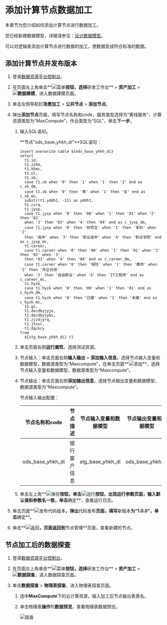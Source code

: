 # 添加计算节点数据加工

本章节为您介绍如何添加计算节点进行数据加工。

您已经新建数据模型，详细请参见：[设计数据模型](/cn.zh-CN/最佳实践/数据治理/设计数据模型.md)。

可以对逻辑表添加计算节点进行数据的加工，使数据变成符合标准的数据。

## 添加计算节点并发布版本

1.  登录[数据资源平台控制台](https://dataq.console.aliyun.com)。

2.  在页面左上角单击**![菜单](https://static-aliyun-doc.oss-accelerate.aliyuncs.com/assets/img/zh-CN/6504337061/p188771.png)**按钮，选择**研发工作台** \> **资产加工** \> **![数据建模](https://static-aliyun-doc.oss-accelerate.aliyuncs.com/assets/img/zh-CN/7366900161/p208211.png)**，进入数据建模页面。

3.  单击左侧导航栏**场景加工** \> **公共节点** \> **添加节点**。

4.  弹出**添加节点**页面，填写节点名称和code，服务类型选择为“离线服务”、计算资源类型为“MaxCompute”，作业类型为“SQL"，单击**下一步**。

    1.  输入SQL语句。

        **节点"ods\_base\_yhkh\_di"**SQL语句：

        ```
        insert overwrite table ${ods_base_yhkh_di}
        select
          t1.id,
          t1.zzhm,
          t1.khmc,
          t1.nl,
          t1.xb,
          case t1.xb when '0' then '1' when '1' then '2' end as c_xb_dm,
          case t1.xb when '0' then '男' when '1' then '女' end as c_xb_mc,
          substr(t1.yddh1, -11) as yddh1,
          t1.csrq,
          t1.jysp,
          case t1.jysp when '0' then '00' when '1' then '01' when '2' then '02'
          when '3' then '03' when '4' then '04' end as c_jysp_dm,
          case t1.jysp when '0' then '研究生' when '1' then '本科' when '2' 
          then '高中' when '3' then '职业高中' when '4' then '职业学院' end as c_jysp_mc,
          t1.career,
          case t1.career when '0' then '00' when '1' then '01' when '2' then '02' when '3'
          then '03' when '4' then '04' end as c_career_dm,
          case t1.career when '0' then '保险' when '1' then '教师' when '2' then '外企白领' 
          when '3' then '自由职业' when '4' then 'IT工程师' end as c_career_mc,
          t1.hyzk,
          case t1.hyzk when '0' then '00' when '1' then '01' end as c_hyzk_dm,
          case t1.hyzk when '0' then '已婚' when '1' then '未婚' end as c_hyzk_mc,
          t1.gz,
          t1.decdbyjyje,
          t1.decdbyjybs,
          t1.zjzdjyrq,
          t1.jtnsr,
          t1.dqckcy
        from
          ${stg_base_yhkh_di} t1
        ```

    2.  单击页面右侧**运行属性**，选择测试资源。

    3.  节点输入：单击页面右侧**输入输出** \> **添加输入信息**，选择节点输入变量和数据模型，数据源类型为“Maxcompute”，在单击页面**![添加](https://static-aliyun-doc.oss-accelerate.aliyuncs.com/assets/img/zh-CN/8561429061/p205624.png)**，选择节点输入变量和数据模型，数据源类型为“Maxcompute”。

    4.  节点输出：单击页面右侧**添加输出信息**，选择节点输出变量和数据模型，数据源类型为“Maxcompute”。

        节点输入输出配置：

        |节点名称和code|节点描述|节点输入变量和数据模型|节点输出变量和数据模型|
        |---------|----|-----------|-----------|
        |ods\_base\_yhkh\_di|银行客户信息|stg\_base\_yhkh\_di|ods\_base\_yhkh\_di|

    5.  单击左上角**![保存](https://static-aliyun-doc.oss-accelerate.aliyuncs.com/assets/img/zh-CN/8561429061/p205637.png)**按钮，单击**![运行](https://static-aliyun-doc.oss-accelerate.aliyuncs.com/assets/img/zh-CN/9561429061/p205638.png)**按钮，出现运行参数页面，输入默认值和参数名一致，单击**确定**，查看运行日志。

5.  单击页面**![发布代码版本](https://static-aliyun-doc.oss-accelerate.aliyuncs.com/assets/img/zh-CN/9561429061/p205662.png)**，弹出**代码发布**页面，填写**新版本**为“1.0.0”，单击**确定**。

6.  单击**![返回](https://static-aliyun-doc.oss-accelerate.aliyuncs.com/assets/img/zh-CN/9561429061/p205667.png)**，页面返回到**节点管理**页面，查看新建的节点。


## 节点加工后的数据探查

1.  登录[数据资源平台控制台](https://dataq.console.aliyun.com)。

2.  在页面左上角单击**![菜单](https://static-aliyun-doc.oss-accelerate.aliyuncs.com/assets/img/zh-CN/6504337061/p188771.png)**按钮，选择**研发工作台** \> **资产加工** \> **![数据探查](https://static-aliyun-doc.oss-accelerate.aliyuncs.com/assets/img/zh-CN/8366900161/p208214.png)**，进入数据探查页面。

3.  单击**数据探查** \> **物理表探查**，进入物理表探查页面。

    1.  选中**MaxCompute**下的云计算资源，输入加工后节点输出表表名。

    2.  单击物理表**操作**列**数据预览**，查看物理表数据预览。

        ![探查](https://static-aliyun-doc.oss-accelerate.aliyuncs.com/assets/img/zh-CN/0661429061/p205927.png)


